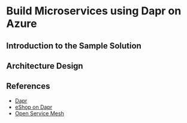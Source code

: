 # Build Microservices using Dapr on Azure
## Introduction to the Sample Solution
## Architecture Design
## References
* [Dapr](https://dapr.io/)
* [eShop on Dapr](https://github.com/dotnet-architecture/eShopOnDapr)
* [Open Service Mesh](https://docs.microsoft.com/en-us/azure/aks/servicemesh-osm-about?pivots=client-operating-system-linux)

